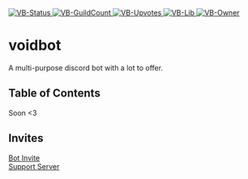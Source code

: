 <a href="https://discordbots.org/bot/395548989149413386">
  <img src="https://discordbots.org/api/widget/status/395548989149413386.svg" alt="VB-Status"/>
</a>
<a href="https://discordbots.org/bot/395548989149413386">
  <img src="https://discordbots.org/api/widget/servers/395548989149413386.svg" alt="VB-GuildCount"/>
</a>
<a href="https://discordbots.org/bot/395548989149413386">
  <img src="https://discordbots.org/api/widget/upvotes/395548989149413386.svg" alt="VB-Upvotes"/>
</a>
<a href="https://discordbots.org/bot/395548989149413386">
  <img src="https://discordbots.org/api/widget/lib/395548989149413386.svg" alt="VB-Lib"/>
</a>
<a href="https://discordbots.org/bot/395548989149413386">
  <img src="https://discordbots.org/api/widget/owner/395548989149413386.svg" alt="VB-Owner"/>
</a>

# voidbot
A multi-purpose discord bot with a lot to offer.

## Table of Contents
Soon <3

## Invites
[Bot Invite](https://discordapp.com/oauth2/authorize/?permissions=8&scope=bot&client_id=395548989149413386)  
[Support Server](https://discord.gg/9Qu7aXe)
